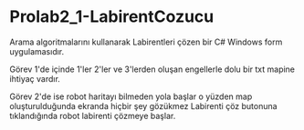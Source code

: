 # Prolab2_1-LabirentCozucu
Arama algoritmalarını kullanarak Labirentleri çözen bir C# Windows form uygulamasıdır.

Görev 1'de içinde 1'ler 2'ler ve 3'lerden oluşan engellerle dolu bir txt mapine ihtiyaç vardır. 

Görev 2'de ise robot haritayı bilmeden yola başlar o yüzden map oluşturulduğunda ekranda hiçbir şey gözükmez Labirenti çöz butonuna tıklandığında robot labirenti çözmeye başlar.

